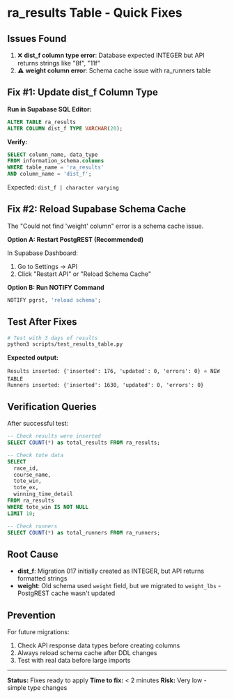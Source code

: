 # ra_results Table - Quick Fixes

## Issues Found

1. ❌ **dist_f column type error**: Database expected INTEGER but API returns strings like "8f", "11f"
2. ⚠️ **weight column error**: Schema cache issue with ra_runners table

## Fix #1: Update dist_f Column Type

**Run in Supabase SQL Editor:**

```sql
ALTER TABLE ra_results
ALTER COLUMN dist_f TYPE VARCHAR(20);
```

**Verify:**
```sql
SELECT column_name, data_type
FROM information_schema.columns
WHERE table_name = 'ra_results'
AND column_name = 'dist_f';
```

Expected: `dist_f | character varying`

## Fix #2: Reload Supabase Schema Cache

The "Could not find 'weight' column" error is a schema cache issue.

**Option A: Restart PostgREST (Recommended)**

In Supabase Dashboard:
1. Go to Settings → API
2. Click "Restart API" or "Reload Schema Cache"

**Option B: Run NOTIFY Command**

```sql
NOTIFY pgrst, 'reload schema';
```

## Test After Fixes

```bash
# Test with 3 days of results
python3 scripts/test_results_table.py
```

**Expected output:**
```
Results inserted: {'inserted': 176, 'updated': 0, 'errors': 0} ⭐ NEW TABLE
Runners inserted: {'inserted': 1630, 'updated': 0, 'errors': 0}
```

## Verification Queries

After successful test:

```sql
-- Check results were inserted
SELECT COUNT(*) as total_results FROM ra_results;

-- Check tote data
SELECT
  race_id,
  course_name,
  tote_win,
  tote_ex,
  winning_time_detail
FROM ra_results
WHERE tote_win IS NOT NULL
LIMIT 10;

-- Check runners
SELECT COUNT(*) as total_runners FROM ra_runners;
```

## Root Cause

- **dist_f**: Migration 017 initially created as INTEGER, but API returns formatted strings
- **weight**: Old schema used `weight` field, but we migrated to `weight_lbs` - PostgREST cache wasn't updated

## Prevention

For future migrations:
1. Check API response data types before creating columns
2. Always reload schema cache after DDL changes
3. Test with real data before large imports

---

**Status:** Fixes ready to apply
**Time to fix:** < 2 minutes
**Risk:** Very low - simple type changes
